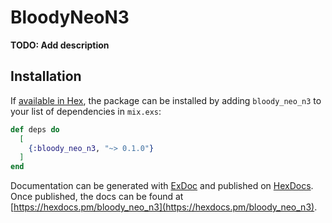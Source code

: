 # BloodyNeoN3

**TODO: Add description**

## Installation

If [available in Hex](https://hex.pm/docs/publish), the package can be installed
by adding `bloody_neo_n3` to your list of dependencies in `mix.exs`:

```elixir
def deps do
  [
    {:bloody_neo_n3, "~> 0.1.0"}
  ]
end
```

Documentation can be generated with [ExDoc](https://github.com/elixir-lang/ex_doc)
and published on [HexDocs](https://hexdocs.pm). Once published, the docs can
be found at [https://hexdocs.pm/bloody_neo_n3](https://hexdocs.pm/bloody_neo_n3).


